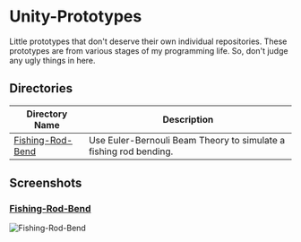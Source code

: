 # Unity-Prototypes
Little prototypes that don't deserve their own individual repositories. These prototypes are from various stages of my programming life. So, don't judge any ugly things in here.

## Directories
| **Directory Name**  | **Description** | 
| ------------------- | --------------- | 
| [Fishing-Rod-Bend](https://github.com/barrettotte/Unity-Prototypes/tree/master/Fishing-Rod-Bend) | Use Euler-Bernouli Beam Theory to simulate a fishing rod bending. |


## Screenshots


### [Fishing-Rod-Bend](https://github.com/barrettotte/Unity-Prototypes/tree/master/Fishing-Rod-Bend)
![Fishing-Rod-Bend](https://github.com/barrettotte/Unity-Prototypes/blob/master/Fishing-Rod-Bend/FishingRodBend-Screenshot-01.PNG)
